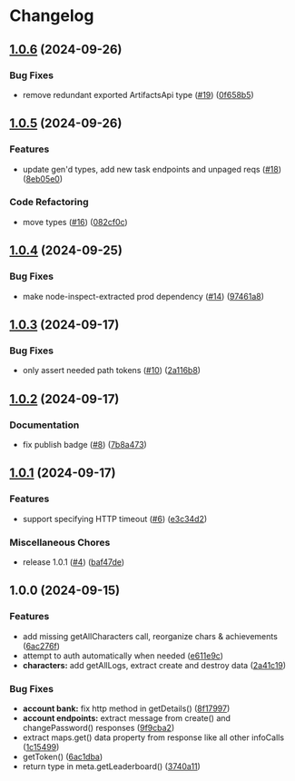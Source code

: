 # Changelog

## [1.0.6](https://github.com/treyturner/ts-artifacts-api-client/compare/v1.0.5...v1.0.6) (2024-09-26)


### Bug Fixes

* remove redundant exported ArtifactsApi type ([#19](https://github.com/treyturner/ts-artifacts-api-client/issues/19)) ([0f658b5](https://github.com/treyturner/ts-artifacts-api-client/commit/0f658b5cd435f0c6b833029ee40447ef91b81df1))

## [1.0.5](https://github.com/treyturner/ts-artifacts-api-client/compare/v1.0.4...v1.0.5) (2024-09-26)


### Features

* update gen'd types, add new task endpoints and unpaged reqs ([#18](https://github.com/treyturner/ts-artifacts-api-client/issues/18)) ([8eb05e0](https://github.com/treyturner/ts-artifacts-api-client/commit/8eb05e0f61a1c63a30c2bbd7ec658a7fc3354fe7))


### Code Refactoring

* move types ([#16](https://github.com/treyturner/ts-artifacts-api-client/issues/16)) ([082cf0c](https://github.com/treyturner/ts-artifacts-api-client/commit/082cf0c876ac067f359aefa42f464e823fb2e881))

## [1.0.4](https://github.com/treyturner/ts-artifacts-api-client/compare/v1.0.3...v1.0.4) (2024-09-25)


### Bug Fixes

* make node-inspect-extracted prod dependency ([#14](https://github.com/treyturner/ts-artifacts-api-client/issues/14)) ([97461a8](https://github.com/treyturner/ts-artifacts-api-client/commit/97461a83d1b33b0cce2acbaecb898ed460f6d945))

## [1.0.3](https://github.com/treyturner/ts-artifacts-api-client/compare/v1.0.2...v1.0.3) (2024-09-17)


### Bug Fixes

* only assert needed path tokens ([#10](https://github.com/treyturner/ts-artifacts-api-client/issues/10)) ([2a116b8](https://github.com/treyturner/ts-artifacts-api-client/commit/2a116b800d42925bc733528dba5ef44ebd171d92))

## [1.0.2](https://github.com/treyturner/ts-artifacts-api-client/compare/v1.0.1...v1.0.2) (2024-09-17)


### Documentation

* fix publish badge ([#8](https://github.com/treyturner/ts-artifacts-api-client/issues/8)) ([7b8a473](https://github.com/treyturner/ts-artifacts-api-client/commit/7b8a4736425c927c69a2e0757a2f04e2345a6758))

## [1.0.1](https://github.com/treyturner/ts-artifacts-api-client/compare/v1.0.0...v1.0.1) (2024-09-17)


### Features

* support specifying HTTP timeout ([#6](https://github.com/treyturner/ts-artifacts-api-client/issues/6)) ([e3c34d2](https://github.com/treyturner/ts-artifacts-api-client/commit/e3c34d20ba0b4db0854f2330b2a0146fb568b305))


### Miscellaneous Chores

* release 1.0.1 ([#4](https://github.com/treyturner/ts-artifacts-api-client/issues/4)) ([baf47de](https://github.com/treyturner/ts-artifacts-api-client/commit/baf47dedc210a247a86d897474af5e51401c43b9))

## 1.0.0 (2024-09-15)


### Features

* add missing getAllCharacters call, reorganize chars & achievements ([6ac276f](https://github.com/treyturner/ts-artifacts-api-client/commit/6ac276f253489eaf31b473a0eefc27825aea60c3))
* attempt to auth automatically when needed ([e611e9c](https://github.com/treyturner/ts-artifacts-api-client/commit/e611e9c2b2d3d72c9ddfdde1503132eac433c7a4))
* **characters:** add getAllLogs, extract create and destroy data ([2a41c19](https://github.com/treyturner/ts-artifacts-api-client/commit/2a41c1940c359cad4e968101d189c75644ec090b))


### Bug Fixes

* **account bank:** fix http method in getDetails() ([8f17997](https://github.com/treyturner/ts-artifacts-api-client/commit/8f1799742c6667bc8cfc1be338ef09e73ab21e8f))
* **account endpoints:** extract message from create() and changePassword() responses ([9f9cba2](https://github.com/treyturner/ts-artifacts-api-client/commit/9f9cba289126eae97f23c9418a60fe7678cd5809))
* extract maps.get() data property from response like all other infoCalls ([1c15499](https://github.com/treyturner/ts-artifacts-api-client/commit/1c154996b694e599f26d8bb2f31b75d6b403b5f1))
* getToken() ([6ac1dba](https://github.com/treyturner/ts-artifacts-api-client/commit/6ac1dbaa15539043db6716d89eadc057be53d04e))
* return type in meta.getLeaderboard() ([3740a11](https://github.com/treyturner/ts-artifacts-api-client/commit/3740a117eac686ad2e73b26928b50a1f74c94d29))
